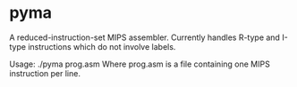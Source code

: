 # pyma
A reduced-instruction-set MIPS assembler.
Currently handles R-type and I-type instructions which do not
involve labels. 

Usage:
./pyma prog.asm
Where prog.asm is a file containing one MIPS instruction per
line.
